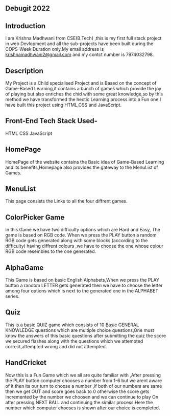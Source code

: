 ## Debugit 2022


## Introduction
I am Krishna Madhwani from CSE(B.Tech) ,this is my first full stack project in web Devlopment and all the sub-projects have been built during the COPS-Week Duration only.My email address is krishnamadhwani2@gmail.com and my contct number is 7974032798.


## Description
My Project is a Child specialised Project and is Based on the concept of Game-Based Learning,it contains a bunch of games which provide the joy of playing but also enriches the chid with some great knowledge,so by this method we have transformed the hectic Learning process into a Fun one.I have built this project using HTML,CSS and JavaScript.

## Front-End Tech Stack Used-
HTML
CSS
JavaScript

## HomePage
HomePage of the website contains the Basic idea of Game-Based Learning and its benefits,Homepage also provides the gateway to the MenuList of Games.
## MenuList
This page consists the Links to all the four diffrent games.
## ColorPicker Game
In this Game we have two difficulty options which are Hard and Easy, The game is based on RGB code.
When we press the PLAY button a random RGB code gets generated along with some blocks (according to the difficulty) having diffrent colours ,we have to choose the one whose colour RGB code resembles to the one generated.
## AlphaGame
This Game is based on basic English Alphabets,When we press the PLAY button a random LETTER gets generated then we have to choose the letter among four options which is next to the generated one in the ALPHABET series.
## Quiz
This is a basic QUIZ game which consists of 10 Basic GENERAL KNOWLEDGE questions which are multiple choice questions,One must know the answers of this basic questions after submitting the quiz the score we secured flashes along with the questions which we attempted correct,attempted wrong and did not attempted.
## HandCricket
Now this is a Fun Game which we all are quite familiar with ,After pressing the PLAY button computer chooses a number from 1-6 but we arent aware of it
then its our turn to choose a number ,if both of our numbers are same then we get OUT and score goes back to 0 otherwise the score gets incremented by the number we choosen and we can continue to play On after pressing NEXT BALL and continuing the similar process.Here the number which computer chooses is shown after our choice is completed. 
